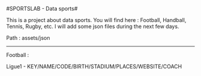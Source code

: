 
#SPORTSLAB - Data sports#

This is a project about data sports. You will find here : Football, Handball, Tennis, Rugby, etc.
I will add some json files during the next few days.

Path : assets/json

____________________________________________________________________________________________________

Football :

Ligue1 - KEY/NAME/CODE/BIRTH/STADIUM/PLACES/WEBSITE/COACH
